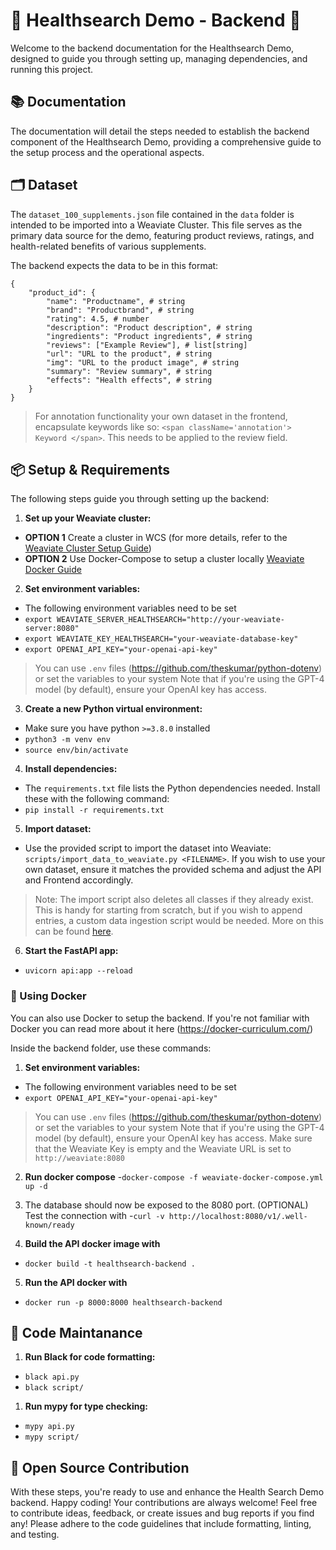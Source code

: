 # 🔧 Healthsearch Demo - Backend 🔧

Welcome to the backend documentation for the Healthsearch Demo, designed to guide you through setting up, managing dependencies, and running this project.

## 📚 Documentation

The documentation will detail the steps needed to establish the backend component of the Healthsearch Demo, providing a comprehensive guide to the setup process and the operational aspects.

## 🗂️ Dataset

The `dataset_100_supplements.json` file contained in the `data` folder is intended to be imported into a Weaviate Cluster. This file serves as the primary data source for the demo, featuring product reviews, ratings, and health-related benefits of various supplements.

The backend expects the data to be in this format:

```
{
    "product_id": {
        "name": "Productname", # string
        "brand": "Productbrand", # string
        "rating": 4.5, # number
        "description": "Product description", # string
        "ingredients": "Product ingredients", # string
        "reviews": ["Example Review"], # list[string]
        "url": "URL to the product", # string
        "img": "URL to the product image", # string
        "summary": "Review summary", # string
        "effects": "Health effects", # string
    }
}
```
> For annotation functionality your own dataset in the frontend, encapsulate keywords like so: `<span className='annotation'> Keyword </span>`. This needs to be applied to the review field.

## 📦 Setup & Requirements

The following steps guide you through setting up the backend:

1. **Set up your Weaviate cluster:**
- **OPTION 1** Create a cluster in WCS (for more details, refer to the [Weaviate Cluster Setup Guide](https://weaviate.io/developers/wcs/guides/create-instance))
- **OPTION 2** Use Docker-Compose to setup a cluster locally [Weaviate Docker Guide](https://weaviate.io/developers/weaviate/installation/docker-compose)

2. **Set environment variables:**
- The following environment variables need to be set
- ```export WEAVIATE_SERVER_HEALTHSEARCH="http://your-weaviate-server:8080"```
- ```export WEAVIATE_KEY_HEALTHSEARCH="your-weaviate-database-key"```
- ```export OPENAI_API_KEY="your-openai-api-key"```
> You can use `.env` files (https://github.com/theskumar/python-dotenv) or set the variables to your system
> Note that if you're using the GPT-4 model (by default), ensure your OpenAI key has access.

3. **Create a new Python virtual environment:**
- Make sure you have python `>=3.8.0` installed
- ```python3 -m venv env```
- ```source env/bin/activate```

4. **Install dependencies:**
- The `requirements.txt` file lists the Python dependencies needed. Install these with the following command:
- ```pip install -r requirements.txt```

5. **Import dataset:**
- Use the provided script to import the dataset into Weaviate: `scripts/import_data_to_weaviate.py <FILENAME>`. If you wish to use your own dataset, ensure it matches the provided schema and adjust the API and Frontend accordingly.
> Note: The import script also deletes all classes if they already exist. This is handy for starting from scratch, but if you wish to append entries, a custom data ingestion script would be needed. More on this can be found [here](https://weaviate.io/developers/weaviate/manage-data/import).

6. **Start the FastAPI app:**
- ```uvicorn api:app --reload```

### 🐳 Using Docker

You can also use Docker to setup the backend. If you're not familiar with Docker you can read more about it here (https://docker-curriculum.com/)

Inside the backend folder, use these commands:

1. **Set environment variables:**
- The following environment variables need to be set
- ```export OPENAI_API_KEY="your-openai-api-key"```
> You can use `.env` files (https://github.com/theskumar/python-dotenv) or set the variables to your system
> Note that if you're using the GPT-4 model (by default), ensure your OpenAI key has access.
> Make sure that the Weaviate Key is empty and the Weaviate URL is set to `http://weaviate:8080`

2. **Run docker compose** 
-`docker-compose -f weaviate-docker-compose.yml up -d`

3. The database should now be exposed to the 8080 port. (OPTIONAL) Test the connection with 
-`curl -v http://localhost:8080/v1/.well-known/ready`

4. **Build the API docker image with**
-  `docker build -t healthsearch-backend .`

5. **Run the API docker with**
- `docker run -p 8000:8000 healthsearch-backend`

## 🔗 Code Maintanance

1. **Run Black for code formatting:**
-  `black api.py`
-  `black script/`

1. **Run mypy for type checking:**
-  `mypy api.py`
-  `mypy script/`

## 💖 Open Source Contribution

With these steps, you're ready to use and enhance the Health Search Demo backend. Happy coding!
Your contributions are always welcome! Feel free to contribute ideas, feedback, or create issues and bug reports if you find any! Please adhere to the code guidelines that include formatting, linting, and testing.




